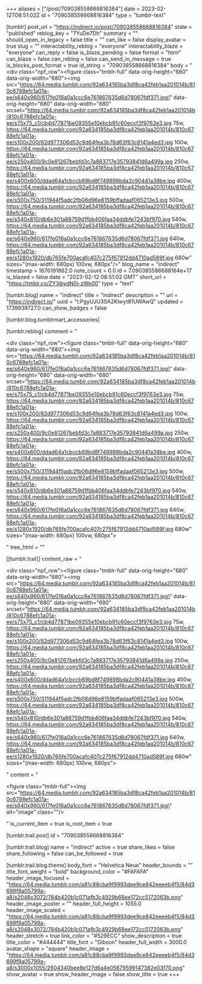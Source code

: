 +++
aliases = ["/post/709038558668816384"]
date = 2023-02-12T08:51:02Z
id = "709038558668816384"
type = "tumblr-text"

[tumblr]
post_url = "https://indirect.io/post/709038558668816384"
state = "published"
reblog_key = "7YuDe7Dh"
summary = ""
should_open_in_legacy = false
title = ""
can_like = false
display_avatar = true
slug = ""
interactability_reblog = "everyone"
interactability_blaze = "everyone"
can_reply = false
is_blaze_pending = false
format = "html"
can_blaze = false
can_reblog = false
can_send_in_message = true
is_blocks_post_format = true
id_string = "709038558668816384"
body = "<div class=\"npf_row\"><figure class=\"tmblr-full\" data-orig-height=\"680\" data-orig-width=\"680\"><img src=\"https://64.media.tumblr.com/92a634185ba3df8ca42feb1aa201014b/810c6788efc1a01a-ee/s640x960/617fe016a0a1ccc6e761867635d6d78067fdf371.jpg\" data-orig-height=\"680\" data-orig-width=\"680\" srcset=\"https://64.media.tumblr.com/92a634185ba3df8ca42feb1aa201014b/810c6788efc1a01a-ee/s75x75_c1/cb4d77871be09355e10ebcb91c60eccf3f9763e3.jpg 75w, https://64.media.tumblr.com/92a634185ba3df8ca42feb1aa201014b/810c6788efc1a01a-ee/s100x200/82d977306d53c9d64fea3b78d63f63c8141a4ed3.jpg 100w, https://64.media.tumblr.com/92a634185ba3df8ca42feb1aa201014b/810c6788efc1a01a-ee/s250x400/9c0e81267bebfd3c7a883717e35793841d6a499a.jpg 250w, https://64.media.tumblr.com/92a634185ba3df8ca42feb1aa201014b/810c6788efc1a01a-ee/s400x600/ddad64a1cbccb69bd8f749898bda2c90441a38be.jpg 400w, https://64.media.tumblr.com/92a634185ba3df8ca42feb1aa201014b/810c6788efc1a01a-ee/s500x750/311944f5adc2fb06d96e8159bffadaaf065213e3.jpg 500w, https://64.media.tumblr.com/92a634185ba3df8ca42feb1aa201014b/810c6788efc1a01a-ee/s540x810/db6e301a88759d1fbb406faa34ddbfe7243bf970.jpg 540w, https://64.media.tumblr.com/92a634185ba3df8ca42feb1aa201014b/810c6788efc1a01a-ee/s640x960/617fe016a0a1ccc6e761867635d6d78067fdf371.jpg 640w, https://64.media.tumblr.com/92a634185ba3df8ca42feb1aa201014b/810c6788efc1a01a-ee/s1280x1920/db765fe700acafc407c275f67912dd4710ad589f.jpg 680w\" sizes=\"(max-width: 680px) 100vw, 680px\"/></figure></div>"
blog_name = "indirect"
timestamp = 1676191862.0
note_count = 0.0
id = 7.090385586688164e+17
is_blazed = false
date = "2023-02-12 08:51:02 GMT"
short_url = "https://tmblr.co/ZY3jbydN0i-zWe00"
type = "text"

[tumblr.blog]
name = "indirect"
title = "indirect"
description = ""
url = "https://indirect.io/"
uuid = "t:PgyUJU3SA2Klwyt81UWAwQ"
updated = 1739939727.0
can_show_badges = false

[tumblr.blog.tumblrmart_accessories]

[tumblr.reblog]
comment = "<p><div class=\"npf_row\"><figure class=\"tmblr-full\" data-orig-height=\"680\" data-orig-width=\"680\"><img src=\"https://64.media.tumblr.com/92a634185ba3df8ca42feb1aa201014b/810c6788efc1a01a-ee/s640x960/617fe016a0a1ccc6e761867635d6d78067fdf371.jpg\" data-orig-height=\"680\" data-orig-width=\"680\" srcset=\"https://64.media.tumblr.com/92a634185ba3df8ca42feb1aa201014b/810c6788efc1a01a-ee/s75x75_c1/cb4d77871be09355e10ebcb91c60eccf3f9763e3.jpg 75w, https://64.media.tumblr.com/92a634185ba3df8ca42feb1aa201014b/810c6788efc1a01a-ee/s100x200/82d977306d53c9d64fea3b78d63f63c8141a4ed3.jpg 100w, https://64.media.tumblr.com/92a634185ba3df8ca42feb1aa201014b/810c6788efc1a01a-ee/s250x400/9c0e81267bebfd3c7a883717e35793841d6a499a.jpg 250w, https://64.media.tumblr.com/92a634185ba3df8ca42feb1aa201014b/810c6788efc1a01a-ee/s400x600/ddad64a1cbccb69bd8f749898bda2c90441a38be.jpg 400w, https://64.media.tumblr.com/92a634185ba3df8ca42feb1aa201014b/810c6788efc1a01a-ee/s500x750/311944f5adc2fb06d96e8159bffadaaf065213e3.jpg 500w, https://64.media.tumblr.com/92a634185ba3df8ca42feb1aa201014b/810c6788efc1a01a-ee/s540x810/db6e301a88759d1fbb406faa34ddbfe7243bf970.jpg 540w, https://64.media.tumblr.com/92a634185ba3df8ca42feb1aa201014b/810c6788efc1a01a-ee/s640x960/617fe016a0a1ccc6e761867635d6d78067fdf371.jpg 640w, https://64.media.tumblr.com/92a634185ba3df8ca42feb1aa201014b/810c6788efc1a01a-ee/s1280x1920/db765fe700acafc407c275f67912dd4710ad589f.jpg 680w\" sizes=\"(max-width: 680px) 100vw, 680px\"></figure></div></p>"
tree_html = ""

[[tumblr.trail]]
content_raw = "<p><div class=\"npf_row\"><figure class=\"tmblr-full\" data-orig-height=\"680\" data-orig-width=\"680\"><img src=\"https://64.media.tumblr.com/92a634185ba3df8ca42feb1aa201014b/810c6788efc1a01a-ee/s640x960/617fe016a0a1ccc6e761867635d6d78067fdf371.jpg\" data-orig-height=\"680\" data-orig-width=\"680\" srcset=\"https://64.media.tumblr.com/92a634185ba3df8ca42feb1aa201014b/810c6788efc1a01a-ee/s75x75_c1/cb4d77871be09355e10ebcb91c60eccf3f9763e3.jpg 75w, https://64.media.tumblr.com/92a634185ba3df8ca42feb1aa201014b/810c6788efc1a01a-ee/s100x200/82d977306d53c9d64fea3b78d63f63c8141a4ed3.jpg 100w, https://64.media.tumblr.com/92a634185ba3df8ca42feb1aa201014b/810c6788efc1a01a-ee/s250x400/9c0e81267bebfd3c7a883717e35793841d6a499a.jpg 250w, https://64.media.tumblr.com/92a634185ba3df8ca42feb1aa201014b/810c6788efc1a01a-ee/s400x600/ddad64a1cbccb69bd8f749898bda2c90441a38be.jpg 400w, https://64.media.tumblr.com/92a634185ba3df8ca42feb1aa201014b/810c6788efc1a01a-ee/s500x750/311944f5adc2fb06d96e8159bffadaaf065213e3.jpg 500w, https://64.media.tumblr.com/92a634185ba3df8ca42feb1aa201014b/810c6788efc1a01a-ee/s540x810/db6e301a88759d1fbb406faa34ddbfe7243bf970.jpg 540w, https://64.media.tumblr.com/92a634185ba3df8ca42feb1aa201014b/810c6788efc1a01a-ee/s640x960/617fe016a0a1ccc6e761867635d6d78067fdf371.jpg 640w, https://64.media.tumblr.com/92a634185ba3df8ca42feb1aa201014b/810c6788efc1a01a-ee/s1280x1920/db765fe700acafc407c275f67912dd4710ad589f.jpg 680w\" sizes=\"(max-width: 680px) 100vw, 680px\"></figure></div></p>"
content = "<p><figure class=\"tmblr-full\"><img src=\"https://64.media.tumblr.com/92a634185ba3df8ca42feb1aa201014b/810c6788efc1a01a-ee/s640x960/617fe016a0a1ccc6e761867635d6d78067fdf371.jpg\" alt=\"image\" class=\"\"/></figure></p>"
is_current_item = true
is_root_item = true

[tumblr.trail.post]
id = "709038558668816384"

[tumblr.trail.blog]
name = "indirect"
active = true
share_likes = false
share_following = false
can_be_followed = true

[tumblr.trail.blog.theme]
body_font = "Helvetica Neue"
header_bounds = ""
title_font_weight = "bold"
background_color = "#FAFAFA"
header_image_focused = "https://64.media.tumblr.com/a81c88cba9f9993dee9ce842eeeeb4f5/84d3699f9a05799a-a8/s2048x3072/784b420b1c071afb3c4929b68ee172cc5172063b.png"
header_image_poster = ""
header_full_height = 1055.0
header_image_scaled = "https://64.media.tumblr.com/a81c88cba9f9993dee9ce842eeeeb4f5/84d3699f9a05799a-a8/s2048x3072/784b420b1c071afb3c4929b68ee172cc5172063b.png"
header_stretch = true
link_color = "#529ECC"
show_description = true
title_color = "#444444"
title_font = "Gibson"
header_full_width = 3000.0
avatar_shape = "square"
header_image = "https://64.media.tumblr.com/a81c88cba9f9993dee9ce842eeeeb4f5/84d3699f9a05799a-a8/s3000x1055/2604340bee8e127d6a4e05679599147382e03f70.png"
show_avatar = true
show_header_image = false
show_title = true
+++
